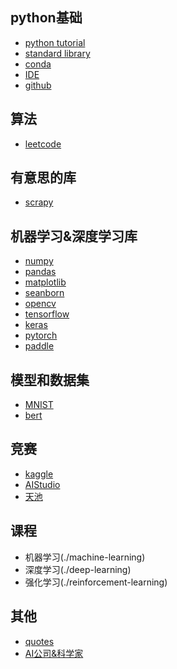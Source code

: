 ## python基础
- [python tutorial](./python)
- [standard library](./python-lib)
- [conda](./connda)
- [IDE](./IDE)
- [github](./github)
## 算法 
- [leetcode](./leetcode)
## 有意思的库 
 - [scrapy](./scrapy)

## 机器学习&深度学习库
- [numpy](./numpy)
- [pandas](./pandas)
- [matplotlib](./matplotlib)
- [seanborn](./seanborn)
- [opencv](./opencv)
- [tensorflow](./tensorflow)
- [keras](./keras)
- [pytorch](./pytorch)
- [paddle](./paddle)

## 模型和数据集
- [MNIST](./mnist)
- [bert](./bert)

## 竞赛
- [kaggle](./kaggle)
- [AIStudio](./AIStudio)
- [天池](./tianch)

## 课程
- 机器学习(./machine-learning)
- 深度学习(./deep-learning)
- 强化学习(./reinforcement-learning)

## 其他
- [quotes](quotes/quotes.md)
- [AI公司&科学家](./company&scientist)
